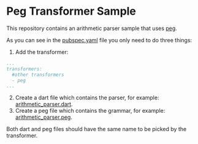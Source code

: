 # Peg Transformer Sample

This repository contains an arithmetic parser sample that uses [peg](https://pub.dartlang.org/packages/peg).

As you can see in the [pubspec.yaml](./pubspec.yaml) file you only need to do three things:

1. Add the transformer:

```yaml
...
transformers:
  #other transformers
  - peg
...
```

2. Create a dart file which contains the parser, for example: [arithmetic_parser.dart](./bin/arithmetic_parser.dart).
3. Create a peg file which contains the grammar, for example: [arithmetic_parser.peg](./bin/arithmetic_parser.peg).

Both dart and peg files should have the same name to be picked by the transformer.
